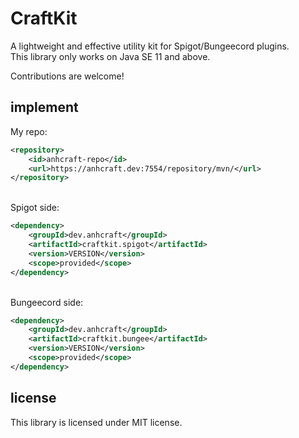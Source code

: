 # CraftKit
A lightweight and effective utility kit for Spigot/Bungeecord plugins.<br>
This library only works on Java SE 11 and above.

Contributions are welcome!

## implement
My repo:
```xml
<repository>
    <id>anhcraft-repo</id>
    <url>https://anhcraft.dev:7554/repository/mvn/</url>
</repository>
```

<br>
Spigot side:

```xml
<dependency>
    <groupId>dev.anhcraft</groupId>
    <artifactId>craftkit.spigot</artifactId>
    <version>VERSION</version>
    <scope>provided</scope>
</dependency>
```

<br>
Bungeecord side:

```xml
<dependency>
    <groupId>dev.anhcraft</groupId>
    <artifactId>craftkit.bungee</artifactId>
    <version>VERSION</version>
    <scope>provided</scope>
</dependency>
```

## license
This library is licensed under MIT license.
